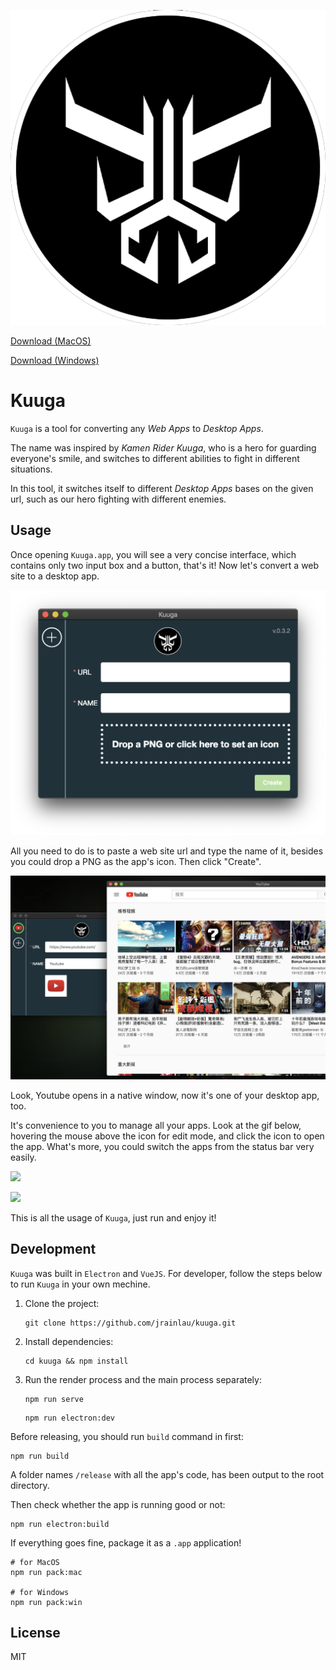 ![](./preview/kuuga-white.png)


[Download (MacOS)](https://github.com/jrainlau/kuuga/releases/download/0.4.2/Kuuga-darwin-x64.zip)

[Download (Windows)](https://github.com/jrainlau/kuuga/releases/download/0.4.2/Kuuga-win32-x64.zip)

# Kuuga

`Kuuga` is a tool for converting any *Web Apps* to *Desktop Apps*.

The name was inspired by *Kamen Rider Kuuga*, who is a hero for guarding everyone's smile, and switches to different abilities to fight in different situations.

In this tool, it switches itself to different *Desktop Apps* bases on the given url, such as our hero fighting with different enemies.

## Usage

Once opening `Kuuga.app`, you will see a very concise interface, which contains only two input box and a button, that's it! Now let's convert a web site to a desktop app.

![](./preview/1.png)

All you need to do is to paste a web site url and type the name of it, besides you could drop a PNG as the app's icon. Then click "Create".

![](./preview/4.png)

Look, Youtube opens in a native window, now it's one of your desktop app, too.

It's convenience to you to manage all your apps. Look at the gif below, hovering the mouse above the icon for edit mode, and click the icon to open the app. What's more, you could switch the apps from the status bar very easily.

![](./preview/5.gif)

![](./preview/6.gif)

This is all the usage of `Kuuga`, just run and enjoy it!

## Development

`Kuuga` was built in `Electron` and `VueJS`. For developer, follow the steps below to run `Kuuga` in your own mechine.

1. Clone the project:
    ```
    git clone https://github.com/jrainlau/kuuga.git
    ```

2. Install dependencies:
    ```
    cd kuuga && npm install
    ```

3. Run the render process and the main process separately:
    ```
    npm run serve
    ```

    ```
    npm run electron:dev
    ```

Before releasing, you should run `build` command in first:

```
npm run build
```

A folder names `/release` with all the app's code, has been output to the root directory.

Then check whether the app is running good or not:
```
npm run electron:build
```

If everything goes fine, package it as a `.app` application!

```
# for MacOS
npm run pack:mac

# for Windows
npm run pack:win
```

## License
MIT